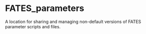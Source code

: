 # FATES_parameters
A location for sharing and managing non-default versions of FATES parameter scripts and files. 
